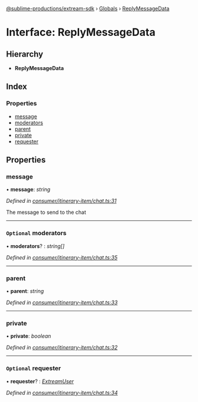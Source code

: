 [@sublime-productions/extream-sdk](../README.md) › [Globals](../globals.md) › [ReplyMessageData](replymessagedata.md)

# Interface: ReplyMessageData

## Hierarchy

* **ReplyMessageData**

## Index

### Properties

* [message](replymessagedata.md#message)
* [moderators](replymessagedata.md#optional-moderators)
* [parent](replymessagedata.md#parent)
* [private](replymessagedata.md#private)
* [requester](replymessagedata.md#optional-requester)

## Properties

###  message

• **message**: *string*

*Defined in [consumer/itinerary-item/chat.ts:31](https://github.com/Extream-SaaS/ex-sdk/blob/991f539/src/consumer/itinerary-item/chat.ts#L31)*

The message to send to the chat

___

### `Optional` moderators

• **moderators**? : *string[]*

*Defined in [consumer/itinerary-item/chat.ts:35](https://github.com/Extream-SaaS/ex-sdk/blob/991f539/src/consumer/itinerary-item/chat.ts#L35)*

___

###  parent

• **parent**: *string*

*Defined in [consumer/itinerary-item/chat.ts:33](https://github.com/Extream-SaaS/ex-sdk/blob/991f539/src/consumer/itinerary-item/chat.ts#L33)*

___

###  private

• **private**: *boolean*

*Defined in [consumer/itinerary-item/chat.ts:32](https://github.com/Extream-SaaS/ex-sdk/blob/991f539/src/consumer/itinerary-item/chat.ts#L32)*

___

### `Optional` requester

• **requester**? : *[ExtreamUser](extreamuser.md)*

*Defined in [consumer/itinerary-item/chat.ts:34](https://github.com/Extream-SaaS/ex-sdk/blob/991f539/src/consumer/itinerary-item/chat.ts#L34)*

